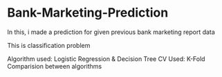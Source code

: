 # Bank-Marketing-Prediction
In this, i made a prediction for given previous bank marketing report data

This is classification problem

Algorithm used: Logistic Regression & Decision Tree
CV Used: K-Fold
Comparision between algorithms
